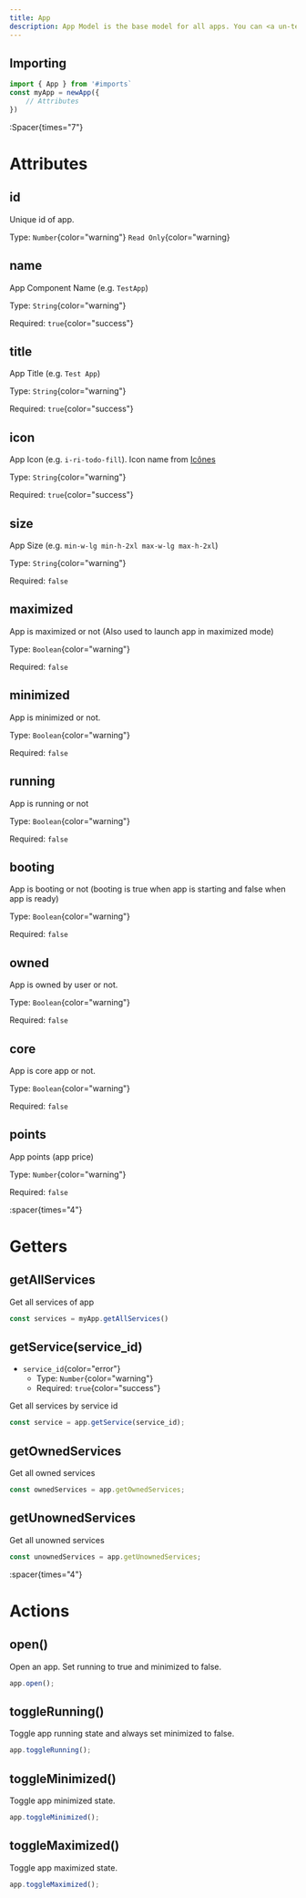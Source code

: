 ```yaml
---
title: App
description: App Model is the base model for all apps. You can <a un-text="white" href="https://github.com/EnabApp/core/blob/master/src/runtime/classes/App.ts">click here</a> visit github repository for more information.
---
```



## Importing
```ts
import { App } from '#imports`
const myApp = newApp({
    // Attributes
})
```

:Spacer{times="7"}


# Attributes
## id
Unique id of app.

Type: `Number`{color="warning"} `Read Only`{color="warning}


## name
App Component Name (e.g. `TestApp`)

Type: `String`{color="warning"}

Required: `true`{color="success"}


## title
App Title (e.g. `Test App`)

Type: `String`{color="warning"}

Required: `true`{color="success"}


## icon

App Icon (e.g. `i-ri-todo-fill`). Icon name from [Icônes](https://icones.js.org)

Type: `String`{color="warning"}

Required: `true`{color="success"}


## size
App Size (e.g. `min-w-lg min-h-2xl max-w-lg max-h-2xl`)

Type: `String`{color="warning"}

Required: `false`

## maximized
App is maximized or not (Also used to launch app in maximized mode)

Type: `Boolean`{color="warning"}

Required: `false`


## minimized
App is minimized or not.

Type: `Boolean`{color="warning"}

Required: `false`


## running
App is running or not

Type: `Boolean`{color="warning"}

Required: `false`


## booting
App is booting or not (booting is true when app is starting and false when app is ready)

Type: `Boolean`{color="warning"}

Required: `false`


## owned
App is owned by user or not.

Type: `Boolean`{color="warning"}

Required: `false`


## core
App is core app or not.

Type: `Boolean`{color="warning"}

Required: `false`

## points
App points (app price)

Type: `Number`{color="warning"}

Required: `false`



:spacer{times="4"}



# Getters


## getAllServices
Get all services of app
```ts
const services = myApp.getAllServices()
```

## getService(service_id)
- `service_id`{color="error"}
    - Type: `Number`{color="warning"}
    - Required: `true`{color="success"}

Get all services by service id
```ts
const service = app.getService(service_id);
```

## getOwnedServices
Get all owned services
```ts
const ownedServices = app.getOwnedServices;
```

## getUnownedServices
Get all unowned services
```ts
const unownedServices = app.getUnownedServices;
```



:spacer{times="4"}



# Actions

## open()
Open an app. Set running to true and minimized to false.
```ts
app.open();
```

## toggleRunning()
Toggle app running state and always set minimized to false.
```ts
app.toggleRunning();
```

## toggleMinimized()
Toggle app minimized state.
```ts
app.toggleMinimized();
```

## toggleMaximized()
Toggle app maximized state.
```ts
app.toggleMaximized();
```
